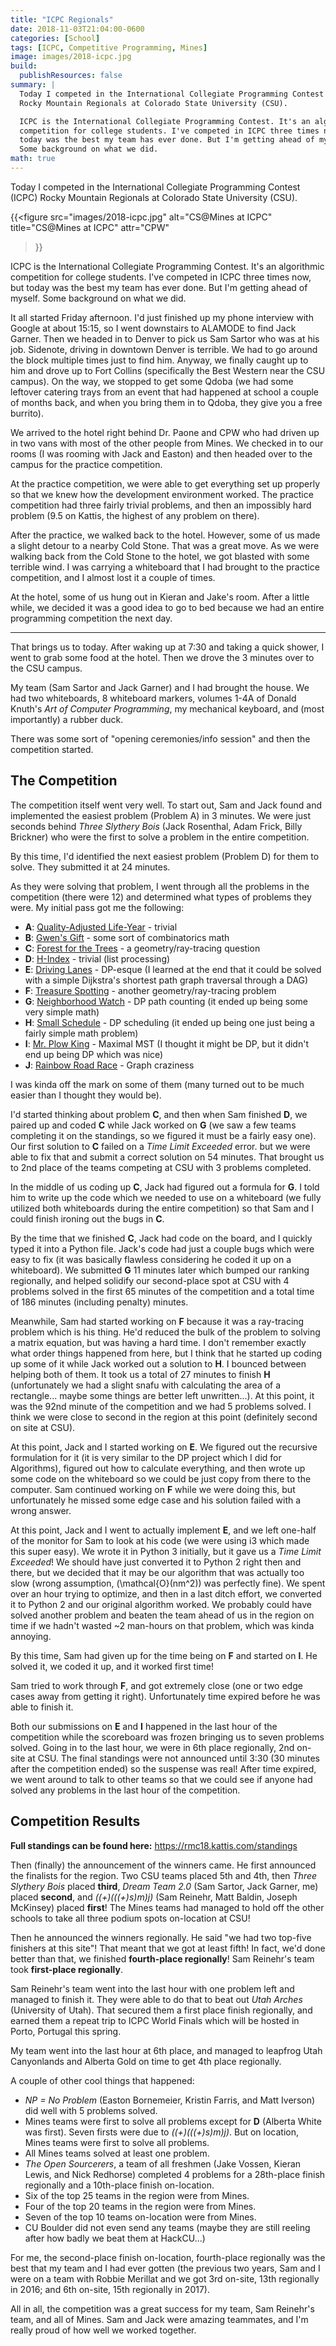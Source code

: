 ```yaml
---
title: "ICPC Regionals"
date: 2018-11-03T21:04:00-0600
categories: [School]
tags: [ICPC, Competitive Programming, Mines]
image: images/2018-icpc.jpg
build:
  publishResources: false
summary: |
  Today I competed in the International Collegiate Programming Contest (ICPC)
  Rocky Mountain Regionals at Colorado State University (CSU).

  ICPC is the International Collegiate Programming Contest. It's an algorithmic
  competition for college students. I've competed in ICPC three times now, but
  today was the best my team has ever done. But I'm getting ahead of myself.
  Some background on what we did.
math: true
---
```


Today I competed in the International Collegiate Programming Contest (ICPC)
Rocky Mountain Regionals at Colorado State University (CSU).

{{<figure
  src="images/2018-icpc.jpg"
  alt="CS@Mines at ICPC"
  title="CS@Mines at ICPC"
  attr="CPW"
>}}

ICPC is the International Collegiate Programming Contest. It's an algorithmic
competition for college students. I've competed in ICPC three times now, but
today was the best my team has ever done. But I'm getting ahead of myself. Some
background on what we did.

It all started Friday afternoon. I'd just finished up my phone interview with
Google at about 15:15, so I went downstairs to ALAMODE to find Jack Garner. Then
we headed in to Denver to pick us Sam Sartor who was at his job. Sidenote,
driving in downtown Denver is terrible. We had to go around the block multiple
times just to find him. Anyway, we finally caught up to him and drove up to Fort
Collins (specifically the Best Western near the CSU campus). On the way, we
stopped to get some Qdoba (we had some leftover catering trays from an event
that had happened at school a couple of months back, and when you bring them in
to Qdoba, they give you a free burrito).

We arrived to the hotel right behind Dr. Paone and CPW who had driven up in two
vans with most of the other people from Mines. We checked in to our rooms (I was
rooming with Jack and Easton) and then headed over to the campus for the
practice competition.

At the practice competition, we were able to get everything set up properly so
that we knew how the development environment worked. The practice competition
had three fairly trivial problems, and then an impossibly hard problem (9.5 on
Kattis, the highest of any problem on there).

After the practice, we walked back to the hotel. However, some of us made a
slight detour to a nearby Cold Stone. That was a great move. As we were walking
back from the Cold Stone to the hotel, we got blasted with some terrible wind. I
was carrying a whiteboard that I had brought to the practice competition, and I
almost lost it a couple of times.

At the hotel, some of us hung out in Kieran and Jake's room. After a little
while, we decided it was a good idea to go to bed because we had an entire
programming competition the next day.

---

That brings us to today. After waking up at 7:30 and taking a quick shower, I
went to grab some food at the hotel. Then we drove the 3 minutes over to the CSU
campus.

My team (Sam Sartor and Jack Garner) and I had brought the house. We had two
whiteboards, 8 whiteboard markers, volumes 1-4A of Donald Knuth's _Art of
Computer Programming_, my mechanical keyboard, and (most importantly) a rubber
duck.

There was some sort of "opening ceremonies/info session" and then the
competition started.

## The Competition

The competition itself went very well. To start out, Sam and Jack found and
implemented the easiest problem (Problem A) in 3 minutes. We were just seconds
behind _Three Slythery Bois_ (Jack Rosenthal, Adam Frick, Billy Brickner) who
were the first to solve a problem in the entire competition.

By this time, I'd identified the next easiest problem (Problem D) for them to
solve. They submitted it at 24 minutes.

As they were solving that problem, I went through all the problems in the
competition (there were 12) and determined what types of problems they were. My
initial pass got me the following:

- **A**: [Quality-Adjusted Life-Year](https://rmc18.kattis.com/problems/qaly) -
  trivial
- **B**: [Gwen's Gift](https://rmc18.kattis.com/problems/gwensgift) - some sort
  of combinatorics math
- **C**:
  [Forest for the Trees](https://rmc18.kattis.com/problems/forestforthetrees) -
  a geometry/ray-tracing question
- **D**: [H-Index](https://rmc18.kattis.com/problems/hindex) - trivial (list
  processing)
- **E**: [Driving Lanes](https://rmc18.kattis.com/problems/drivinglanes) -
  DP-esque (I learned at the end that it could be solved with a simple
  Dijkstra's shortest path graph traversal through a DAG)
- **F**:
  [Treasure Spotting](https://rmc18.kattis.com/problems/treasurespotting) -
  another geometry/ray-tracing problem
- **G**:
  [Neighborhood Watch](https://rmc18.kattis.com/problems/neighborhoodwatch) - DP
  path counting (it ended up being some very simple math)
- **H**: [Small Schedule](https://rmc18.kattis.com/problems/smallschedule) - DP
  scheduling (it ended up being one just being a fairly simple math problem)
- **I**: [Mr. Plow King](https://rmc18.kattis.com/problems/plowking) - Maximal
  MST (I thought it might be DP, but it didn't end up being DP which was nice)
- **J**:
  [Rainbow Road Race](https://rmc18.kattis.com/problems/rainbowroadrace) - Graph
  craziness

I was kinda off the mark on some of them (many turned out to be much easier than
I thought they would be).

I'd started thinking about problem **C**, and then when Sam finished **D**, we
paired up and coded **C** while Jack worked on **G** (we saw a few teams
completing it on the standings, so we figured it must be a fairly easy one). Our
first solution to **C** failed on a _Time Limit Exceeded_ error. but we were
able to fix that and submit a correct solution on 54 minutes. That brought us to
2nd place of the teams competing at CSU with 3 problems completed.

In the middle of us coding up **C**, Jack had figured out a formula for **G**. I
told him to write up the code which we needed to use on a whiteboard (we fully
utilized both whiteboards during the entire competition) so that Sam and I could
finish ironing out the bugs in **C**.

By the time that we finished **C**, Jack had code on the board, and I quickly
typed it into a Python file. Jack's code had just a couple bugs which were easy
to fix (it was basically flawless considering he coded it up on a whiteboard).
We submitted **G** 11 minutes later which bumped our ranking regionally, and
helped solidify our second-place spot at CSU with 4 problems solved in the first
65 minutes of the competition and a total time of 186 minutes (including
penalty) minutes.

Meanwhile, Sam had started working on **F** because it was a ray-tracing problem
which is his thing. He'd reduced the bulk of the problem to solving a matrix
equation, but was having a hard time. I don't remember exactly what order things
happened from here, but I think that he started up coding up some of it while
Jack worked out a solution to **H**. I bounced between helping both of them. It
took us a total of 27 minutes to finish **H** (unfortunately we had a slight
snafu with calculating the area of a rectangle... maybe some things are better
left unwritten...). At this point, it was the 92nd minute of the competition and
we had 5 problems solved. I think we were close to second in the region at this
point (definitely second on site at CSU).

At this point, Jack and I started working on **E**. We figured out the recursive
formulation for it (it is very similar to the DP project which I did for
Algorithms), figured out how to calculate everything, and then wrote up some
code on the whiteboard so we could be just copy from there to the computer. Sam
continued working on **F** while we were doing this, but unfortunately he missed
some edge case and his solution failed with a wrong answer.

At this point, Jack and I went to actually implement **E**, and we left one-half
of the monitor for Sam to look at his code (we were using i3 which made this
super easy). We wrote it in Python 3 initially, but it gave us a _Time Limit
Exceeded_! We should have just converted it to Python 2 right then and there,
but we decided that it may be our algorithm that was actually too slow (wrong
assumption, \(\mathcal{O}(nm^2)\) was perfectly fine). We spent over an hour
trying to optimize, and then in a last ditch effort, we converted it to Python 2
and our original algorithm worked. We probably could have solved another problem
and beaten the team ahead of us in the region on time if we hadn't wasted ~2
man-hours on that problem, which was kinda annoying.

By this time, Sam had given up for the time being on **F** and started on **I**.
He solved it, we coded it up, and it worked first time!

Sam tried to work through **F**, and got extremely close (one or two edge cases
away from getting it right). Unfortunately time expired before he was able to
finish it.

Both our submissions on **E** and **I** happened in the last hour of the
competition while the scoreboard was frozen bringing us to seven problems
solved. Going in to the last hour, we were in 6th place regionally, 2nd on-site
at CSU. The final standings were not announced until 3:30 (30 minutes after the
competition ended) so the suspense was real! After time expired, we went around
to talk to other teams so that we could see if anyone had solved any problems in
the last hour of the competition.

## Competition Results

**Full standings can be found here:** https://rmc18.kattis.com/standings

Then (finally) the announcement of the winners came. He first announced the
finalists for the region. Two CSU teams placed 5th and 4th, then _Three Slythery
Bois_ placed **third**, _Dream Team 2.0_ (Sam Sartor, Jack Garner, me) placed
**second**, and _((+)(((+)s)m)j)_ (Sam Reinehr, Matt Baldin, Joseph McKinsey)
placed **first**! The Mines teams had managed to hold off the other schools to
take all three podium spots on-location at CSU!

Then he announced the winners regionally. He said "we had two top-five finishers
at this site"! That meant that we got at least fifth! In fact, we'd done better
than that, we finished **fourth-place regionally**! Sam Reinehr's team took
**first-place regionally**.

Sam Reinehr's team went into the last hour with one problem left and managed to
finish it. They were able to do that to beat out _Utah Arches_ (University of
Utah). That secured them a first place finish regionally, and earned them a
repeat trip to ICPC World Finals which will be hosted in Porto, Portugal this
spring.

My team went into the last hour at 6th place, and managed to leapfrog Utah
Canyonlands and Alberta Gold on time to get 4th place regionally.

A couple of other cool things that happened:

- _NP = No Problem_ (Easton Bornemeier, Kristin Farris, and Matt Iverson) did
  well with 5 problems solved.
- Mines teams were first to solve all problems except for **D** (Alberta White
  was first). Seven firsts were due to _((+)(((+)s)m)j)_. But on location, Mines
  teams were first to solve all problems.
- All Mines teams solved at least one problem.
- _The Open Sourcerers_, a team of all freshmen (Jake Vossen, Kieran Lewis, and
  Nick Redhorse) completed 4 problems for a 28th-place finish regionally and a
  10th-place finish on-location.
- Six of the top 25 teams in the region were from Mines.
- Four of the top 20 teams in the region were from Mines.
- Seven of the top 10 teams on-location were from Mines.
- CU Boulder did not even send any teams (maybe they are still reeling after how
  badly we beat them at HackCU...)

For me, the second-place finish on-location, fourth-place regionally was the
best that my team and I had ever gotten (the previous two years, Sam and I were
on a team with Robbie Merillat and we got 3rd on-site, 13th regionally in 2016;
and 6th on-site, 15th regionally in 2017).

All in all, the competition was a great success for my team, Sam Reinehr's team,
and all of Mines. Sam and Jack were amazing teammates, and I'm really proud of
how well we worked together.
